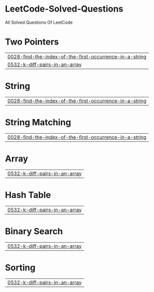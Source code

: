 # LeetCode-Solved-Questions
All Solved Questions Of LeetCode


# Two Pointers
|  |
| ------- |
| [0028-find-the-index-of-the-first-occurrence-in-a-string](https://github.com/Mr-Yash-beldar/LeetCode-Solved-Questions/tree/master/0028-find-the-index-of-the-first-occurrence-in-a-string) |
| [0532-k-diff-pairs-in-an-array](https://github.com/Mr-Yash-beldar/LeetCode-Solved-Questions/tree/master/0532-k-diff-pairs-in-an-array) |
# String
|  |
| ------- |
| [0028-find-the-index-of-the-first-occurrence-in-a-string](https://github.com/Mr-Yash-beldar/LeetCode-Solved-Questions/tree/master/0028-find-the-index-of-the-first-occurrence-in-a-string) |
# String Matching
|  |
| ------- |
| [0028-find-the-index-of-the-first-occurrence-in-a-string](https://github.com/Mr-Yash-beldar/LeetCode-Solved-Questions/tree/master/0028-find-the-index-of-the-first-occurrence-in-a-string) |
# Array
|  |
| ------- |
| [0532-k-diff-pairs-in-an-array](https://github.com/Mr-Yash-beldar/LeetCode-Solved-Questions/tree/master/0532-k-diff-pairs-in-an-array) |
# Hash Table
|  |
| ------- |
| [0532-k-diff-pairs-in-an-array](https://github.com/Mr-Yash-beldar/LeetCode-Solved-Questions/tree/master/0532-k-diff-pairs-in-an-array) |
# Binary Search
|  |
| ------- |
| [0532-k-diff-pairs-in-an-array](https://github.com/Mr-Yash-beldar/LeetCode-Solved-Questions/tree/master/0532-k-diff-pairs-in-an-array) |
# Sorting
|  |
| ------- |
| [0532-k-diff-pairs-in-an-array](https://github.com/Mr-Yash-beldar/LeetCode-Solved-Questions/tree/master/0532-k-diff-pairs-in-an-array) |